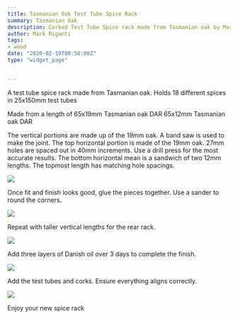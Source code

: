 ```yaml
---
title: Tasmanian Oak Test Tube Spice Rack
summary: Tasmanian Oak 
description: Corked Test Tube Spice rack made from Tasmanian oak by Mark Riganti 
author: Mark Riganti 
tags:
- wood
date: "2020-02-19T00:50:00Z"
type: "widget_page" 


---
```


A test tube spice rack made from Tasmanian oak.
Holds 18 different spices in 25x150mm test tubes

Made from a length of 65x19mm Tasmanian oak DAR
65x12mm Tasmanian oak DAR

The vertical portions are made up of the 19mm oak. A band saw is used to make the joint.
The top horizontal portion is made of the 19mm oak. 27mm holes are spaced out in 40mm increments. Use a drill press for the most accurate results.
The bottom horizontal mean is a sandwich of two 12mm lengths. The topmost length has matching hole spacings.

![](/img/project/spicer/I01.jpg) 

Once fit and finish looks good, glue the pieces together. Use a sander to round the corners.

![](/img/project/spicer/I02.jpg) 

Repeat with taller vertical lengths for the rear rack.

![](/img/project/spicer/I03.jpg) 

Add three layers of Danish oil over 3 days to complete the finish.

![](/img/project/spicer/I04.jpg) 

Add the test tubes and corks. Ensure everything aligns correctly.

![](/img/project/spicer/I05.jpg) 

Enjoy your new spice rack 